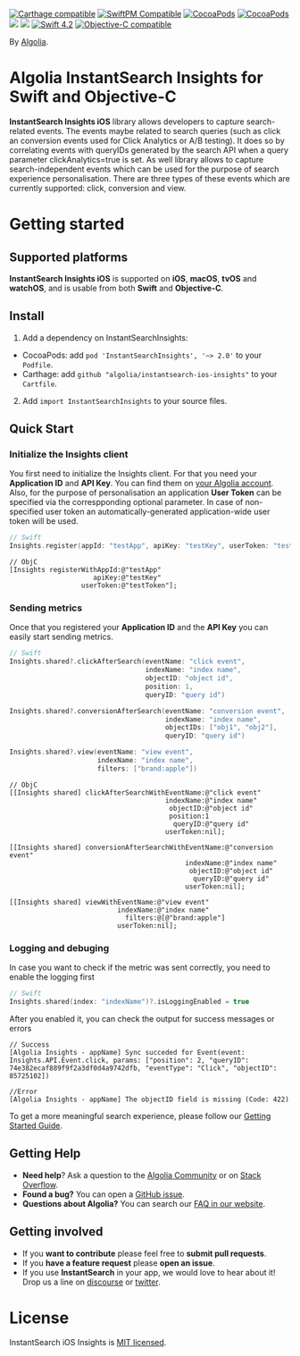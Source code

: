 [![Carthage compatible](https://img.shields.io/badge/Carthage-compatible-4BC51D.svg?style=flat)](https://github.com/Carthage/Carthage)
[![SwiftPM Compatible](https://img.shields.io/badge/SwiftPM-Compatible-brightgreen.svg)](https://swift.org/package-manager/)
[![CocoaPods](https://img.shields.io/cocoapods/v/AlgoliaSearch-Client-Swift.svg)]()
[![CocoaPods](https://img.shields.io/cocoapods/l/AlgoliaSearch-Client-Swift.svg)]()
[![](https://img.shields.io/badge/OS%20X-10.9%2B-lightgrey.svg)]()
[![](https://img.shields.io/badge/iOS-7.0%2B-lightgrey.svg)]()
[![Swift 4.2](https://img.shields.io/badge/Swift-4.0-orange.svg)]()
<a href="https://developer.apple.com/documentation/objectivec"><img src="https://img.shields.io/badge/Objective--C-compatible-blue.svg" alt="Objective-C compatible" /></a>

By [Algolia](http://algolia.com).

# Algolia InstantSearch Insights for Swift and Objective-C

**InstantSearch Insights iOS** library allows developers to capture search-related events. The events maybe related to search queries (such as click an conversion events used for Click Analytics or A/B testing). It does so by correlating events with queryIDs generated by the search API when a query parameter clickAnalytics=true is set. As well library allows to capture search-independent events which can be used for the purpose of search experience personalisation. There are three types of these events which are currently supported: click, conversion and view.

# Getting started

## Supported platforms

**InstantSearch Insights iOS** is supported on **iOS**, **macOS**, **tvOS** and **watchOS**,
and is usable from both **Swift** and **Objective-C**.

## Install

1. Add a dependency on InstantSearchInsights:
- CocoaPods: add `pod 'InstantSearchInsights', '~> 2.0'` to your `Podfile`.
- Carthage: add `github "algolia/instantsearch-ios-insights"` to your `Cartfile`.

2. Add `import InstantSearchInsights` to your source files.

## Quick Start

### Initialize the Insights client

You first need to initialize the Insights client. For that you need your **Application ID** and **API Key**.
You can find them on [your Algolia account](https://www.algolia.com/api-keys).
Also, for the purpose of personalisation an application **User Token** can be specified via the correspponding optional parameter. In case of non-specified user token an automatically-generated application-wide user token will be used.

```swift
// Swift
Insights.register(appId: "testApp", apiKey: "testKey", userToken: "testToken")
```

```objc
// ObjC
[Insights registerWithAppId:@"testApp"
                     apiKey:@"testKey"
                  userToken:@"testToken"];
```

### Sending metrics

Once that you registered your **Application ID** and the **API Key** you can easily start sending metrics. 

```swift
// Swift
Insights.shared?.clickAfterSearch(eventName: "click event",
                                  indexName: "index name",
                                  objectID: "object id",
                                  position: 1,
                                  queryID: "query id")

Insights.shared?.conversionAfterSearch(eventName: "conversion event",
                                       indexName: "index name",
                                       objectIDs: ["obj1", "obj2"],
                                       queryID: "query id")

Insights.shared?.view(eventName: "view event",
                      indexName: "index name",
                      filters: ["brand:apple"])

```

```objc
// ObjC	
[[Insights shared] clickAfterSearchWithEventName:@"click event"
                                       indexName:@"index name"
                                        objectID:@"object id"
                                        position:1
                                         queryID:@"query id"
                                       userToken:nil];

[[Insights shared] conversionAfterSearchWithEventName:@"conversion event"
                                            indexName:@"index name"
                                             objectID:@"object id"
                                              queryID:@"query id"
                                            userToken:nil];

[[Insights shared] viewWithEventName:@"view event"
                           indexName:@"index name"
                             filters:@[@"brand:apple"]
                           userToken:nil];
```

### Logging and debuging

In case you want to check if the metric was sent correctly, you need to enable the logging first

```swift
// Swift
Insights.shared(index: "indexName")?.isLoggingEnabled = true
```

After you enabled it, you can check the output for success messages or errors

```
// Success
[Algolia Insights - appName] Sync succeded for Event(event: Insights.API.Event.click, params: ["position": 2, "queryID": 74e382ecaf889f9f2a3df0d4a9742dfb, "eventType": "Click", "objectID": 85725102])

//Error
[Algolia Insights - appName] The objectID field is missing (Code: 422)
```

To get a more meaningful search experience, please follow our [Getting Started Guide](https://community.algolia.com/instantsearch-ios/getting-started.html).

## Getting Help

- **Need help**? Ask a question to the [Algolia Community](https://discourse.algolia.com/) or on [Stack Overflow](http://stackoverflow.com/questions/tagged/algolia).
- **Found a bug?** You can open a [GitHub issue](https://github.com/algolia/instantsearch-ios-insights).
- **Questions about Algolia?** You can search our [FAQ in our website](https://www.algolia.com/doc/faq/).


## Getting involved

* If you **want to contribute** please feel free to **submit pull requests**.
* If you **have a feature request** please **open an issue**.
* If you use **InstantSearch** in your app, we would love to hear about it! Drop us a line on [discourse](https://discourse.algolia.com/) or [twitter](https://twitter.com/algolia).

# License

InstantSearch iOS Insights is [MIT licensed](LICENSE.md).

[react-instantsearch-github]: https://github.com/algolia/react-instantsearch/
[instantsearch-android-github]: https://github.com/algolia/instantsearch-android
[instantsearch-js-github]: https://github.com/algolia/instantsearch.js
